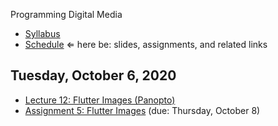 Programming Digital Media

- [Syllabus](syllabus.md)
- [Schedule](schedule.md)   &lArr; here be: slides, assignments, and related links

## Tuesday, October 6, 2020

- [Lecture 12: Flutter Images (Panopto)](https://rochester.hosted.panopto.com/Panopto/Pages/Viewer.aspx?id=5de10f22-8610-4df6-a5cc-ac4b01690874&start=0)
- [Assignment 5: Flutter Images](assignment05-flutter-images/instructions.md) (due: Thursday, October 8)

